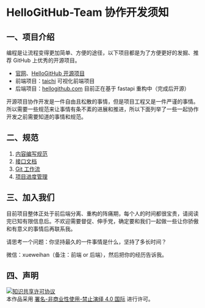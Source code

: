 # HelloGitHub-Team 协作开发须知
## 一、项目介绍
编程是让流程变得更加简单、方便的途径，以下项目都是为了方便更好的发掘、推荐 GitHub 上优秀的开源项目。

- [官网](https://hellogithub.com)、[HelloGitHub 开源项目](https://github.com/521xueweihan/HelloGitHub)
- 前端项目：[taichi](https://github.com/HelloGitHub-Team/taichi) 可视化前端项目
- 后端项目：[hellogithub.com](https://github.com/521xueweihan/hellogithub.com) 目前正在基于 fastapi 重构中（完成后开源）

开源项目协作开发是一件自由且松散的事情，但是项目工程又是一件严谨的事情。所以需要一些规范来让事情有条不紊的进展和推进，所以下面列举了一些一起协作开发之前需要知道的事情和规范。

## 二、规范
1. [内容编写规范](doc/copywriting.md)
2. [接口文档](doc/api.md)
3. [Git 工作流]()
4. [项目进度管理](doc/projects.md)

## 三、加入我们
目前项目整体正处于前后端分离、重构的阵痛期，每个人的时间都很宝贵，请阅读完已知有限信息后。不欢迎需要督促、伸手党，确定要和我们一起做一些让你骄傲和有意义的事情后再联系我。

请思考一个问题：你坚持最久的一件事情是什么，坚持了多长时间？

微信：xueweihan（备注：前端 or 后端），然后把你的经历告诉我。


## 四、声明
<a rel="license" href="https://creativecommons.org/licenses/by-nc-nd/4.0/deed.zh"><img alt="知识共享许可协议" style="border-width: 0" src="https://licensebuttons.net/l/by-nc-nd/4.0/88x31.png"></a><br>本作品采用 <a rel="license" href="https://creativecommons.org/licenses/by-nc-nd/4.0/deed.zh">署名-非商业性使用-禁止演绎 4.0 国际</a> 进行许可。